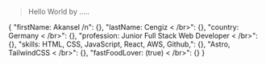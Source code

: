 >Hello World
>by
>.....


{
  "firstName: Akansel /n": {},
  "lastName: Cengiz < /br>": {},
  "country: Germany < /br>": {},
  "profession: Junior Full Stack Web Developer < /br>": {},
  "skills: HTML, CSS, JavaScript, React, AWS, Github,": {},
  "Astro, TailwindCSS < /br>": {},
  "fastFoodLover: (true) < /br>": {}
}
